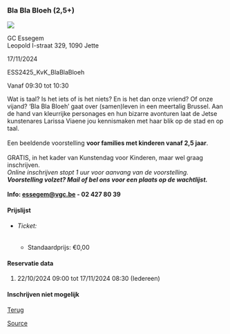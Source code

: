 ### Bla Bla Bloeh (2,5+)

![](https://s3-eu-west-1.amazonaws.com/os-kwdo/prod/vgc/images/activity/6717bbb21d938_dossier_bla_bla_bloe_NL_bxl-12.jpg)

GC Essegem  
Leopold I-straat 329, 1090 Jette

17/11/2024

ESS2425_KvK_BlaBlaBloeh

Vanaf 09:30 tot 10:30

Wat is taal? Is het iets of is het niets? En is het dan onze vriend? Of onze vijand? ‘Bla Bla Bloeh’ gaat over (samen)leven in een meertalig Brussel. Aan de hand van kleurrijke personages en hun bizarre avonturen laat de Jetse kunstenares Larissa Viaene jou kennismaken met haar blik op de stad en op taal.  
<br/>Een beeldende voorstelling **voor families met kinderen vanaf 2,5 jaar**.  
<br/>GRATIS, in het kader van Kunstendag voor Kinderen, maar wel graag inschrijven.  
*Online inschrijven stopt 1 uur voor aanvang van de voorstelling.  
**Voorstelling volzet? Mail of bel ons voor een plaats op de wachtlijst.***  
<br/>****Info: [essegem@vgc.be](mailto:essegem@vgc.be) - 02 427 80 39****  

#### Prijslijst

* ###### Ticket:
    
    * Standaardprijs: €0,00

  

#### Reservatie data

1.  22/10/2024 09:00 tot 17/11/2024 08:30 (Iedereen)

#### Inschrijven niet mogelijk

[Terug](/activity/index)

[Source](https://tickets.vgc.be/ticketingActivity/subscribe/ESS2425_KvK_BlaBlaBloeh)